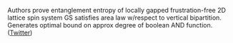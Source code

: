 
Authors prove entanglement entropy of locally gapped frustration-free 2D lattice spin system GS satisfies area law w/respect to vertical bipartition. Generates optimal bound on approx degree of boolean AND function. ([Twitter](https://twitter.com/JoshuahHeath/status/1367519580462137348))
